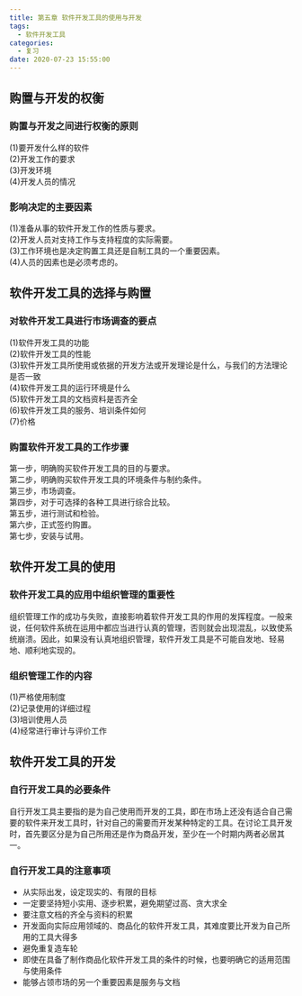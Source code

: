 ```yaml
---
title: 第五章 软件开发工具的使用与开发
tags:
  - 软件开发工具
categories:
  - 复习
date: 2020-07-23 15:55:00
---
```

## 购置与开发的权衡
### 购置与开发之间进行权衡的原则
(1)要开发什么样的软件  
(2)开发工作的要求  
(3)开发环境  
(4)开发人员的情况
### 影响决定的主要因素
(1)准备从事的软件开发工作的性质与要求。  
(2)开发人员对支持工作与支持程度的实际需要。  
(3)工作环境也是决定购置工具还是自制工具的一个重要因素。  
(4)人员的因素也是必须考虑的。
## 软件开发工具的选择与购置
### 对软件开发工具进行市场调查的要点
(1)软件开发工具的功能   
(2)软件开发工具的性能  
(3)软件开发工具所使用或依据的开发方法或开发理论是什么，与我们的方法理论是否一致  
(4)软件开发工具的运行环境是什么  
(5)软件开发工具的文档资料是否齐全  
(6)软件开发工具的服务、培训条件如何  
(7)价格
### 购置软件开发工具的工作步骤
第一步，明确购买软件开发工具的目的与要求。  
第二步，明确购买软件开发工具的环境条件与制约条件。  
第三步，市场调查。  
第四步，对于可选择的各种工具进行综合比较。  
第五步，进行测试和检验。  
第六步，正式签约购置。  
第七步，安装与试用。

## 软件开发工具的使用
### 软件开发工具的应用中组织管理的重要性
组织管理工作的成功与失败，直接影响着软件开发工具的作用的发挥程度。一般来说，任何软件系统在运用中都应当进行认真的管理，否则就会出现混乱，以致使系统崩溃。因此，如果没有认真地组织管理，软件开发工具是不可能自发地、轻易地、顺利地实现的。
### 组织管理工作的内容
(1)严格使用制度  
(2)记录使用的详细过程  
(3)培训使用人员  
(4)经常进行审计与评价工作

## 软件开发工具的开发
### 自行开发工具的必要条件
自行开发工具主要指的是为自己使用而开发的工具，即在市场上还没有适合自己需要的软件来开发工具时，针对自己的需要而开发某种特定的工具。在讨论工具开发时，首先要区分是为自己所用还是作为商品开发，至少在一个时期内两者必居其一。
### 自行开发工具的注意事项
- 从实际出发，设定现实的、有限的目标
- 一定要坚持短小实用、逐步积累，避免期望过高、贪大求全
- 要注意文档的齐全与资料的积累
- 开发面向实际应用领域的、商品化的软件开发工具，其难度要比开发为自己所用的工具大得多
- 避免重复造车轮
- 即使在具备了制作商品化软件开发工具的条件的时候，也要明确它的适用范围与使用条件
- 能够占领市场的另一个重要因素是服务与文档
